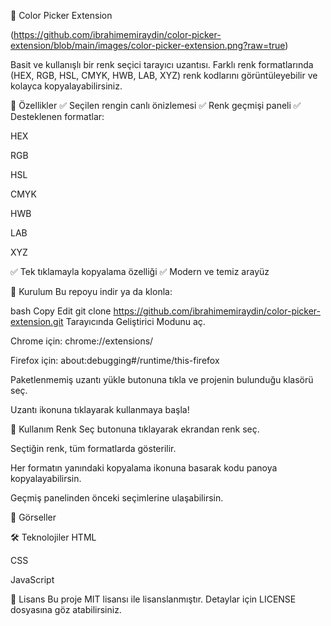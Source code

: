 🎨 Color Picker Extension

(https://github.com/ibrahimemiraydin/color-picker-extension/blob/main/images/color-picker-extension.png?raw=true)

Basit ve kullanışlı bir renk seçici tarayıcı uzantısı.
Farklı renk formatlarında (HEX, RGB, HSL, CMYK, HWB, LAB, XYZ) renk kodlarını görüntüleyebilir ve kolayca kopyalayabilirsiniz.

🚀 Özellikler
✅ Seçilen rengin canlı önizlemesi
✅ Renk geçmişi paneli
✅ Desteklenen formatlar:

HEX

RGB

HSL

CMYK

HWB

LAB

XYZ

✅ Tek tıklamayla kopyalama özelliği
✅ Modern ve temiz arayüz

📂 Kurulum
Bu repoyu indir ya da klonla:

bash
Copy
Edit
git clone https://github.com/ibrahimemiraydin/color-picker-extension.git
Tarayıcında Geliştirici Modunu aç.

Chrome için: chrome://extensions/

Firefox için: about:debugging#/runtime/this-firefox

Paketlenmemiş uzantı yükle butonuna tıkla ve projenin bulunduğu klasörü seç.

Uzantı ikonuna tıklayarak kullanmaya başla!

🧪 Kullanım
Renk Seç butonuna tıklayarak ekrandan renk seç.

Seçtiğin renk, tüm formatlarda gösterilir.

Her formatın yanındaki kopyalama ikonuna basarak kodu panoya kopyalayabilirsin.

Geçmiş panelinden önceki seçimlerine ulaşabilirsin.

📸 Görseller


🛠️ Teknolojiler
HTML

CSS

JavaScript

📄 Lisans
Bu proje MIT lisansı ile lisanslanmıştır.
Detaylar için LICENSE dosyasına göz atabilirsiniz.